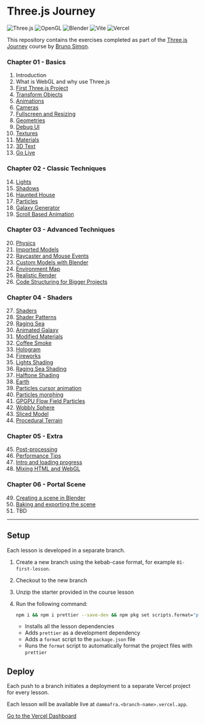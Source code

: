 # Three.js Journey

![Three.js](https://img.shields.io/badge/ThreeJs-black?style=for-the-badge&logo=three.js&logoColor=white)
![OpenGL](https://img.shields.io/badge/OpenGL-FFFFFF?style=for-the-badge&logo=opengl)
![Blender](https://img.shields.io/badge/blender-%23F5792A.svg?style=for-the-badge&logo=blender&logoColor=white)
![Vite](https://img.shields.io/badge/Vite-B73BFE?style=for-the-badge&logo=vite&logoColor=FFD62E)
![Vercel](https://img.shields.io/badge/Vercel-000000?style=for-the-badge&logo=vercel&logoColor=white)

This repository contains the exercises completed as part of the [Three.js Journey](https://threejs-journey.com/) course by [Bruno Simon](https://bruno-simon.com/).

### Chapter 01 - Basics

1. Introduction
2. What is WebGL and why use Three.js
3. [First Three.js Project](https://dammafra-03-first-threejs-project.vercel.app)
4. [Transform Objects](https://dammafra-04-transform-objects.vercel.app)
5. [Animations](https://dammafra-05-animations.vercel.app)
6. [Cameras](https://dammafra-06-cameras.vercel.app)
7. [Fullscreen and Resizing](https://dammafra-07-fullscreen-and-resizing.vercel.app)
8. [Geometries](https://dammafra-08-geometries.vercel.app)
9. [Debug UI](https://dammafra-09-debug-ui.vercel.app)
10. [Textures](https://dammafra-10-textures.vercel.app)
11. [Materials](https://dammafra-11-materials.vercel.app)
12. [3D Text](https://dammafra-12-3d-text.vercel.app)
13. [Go Live](https://dammafra-13-go-live.vercel.app)

### Chapter 02 - Classic Techniques

14. [Lights](https://dammafra-14-lights.vercel.app)
15. [Shadows](https://dammafra-15-shadows.vercel.app)
16. [Haunted House](https://dammafra-16-haunted-house.vercel.app)
17. [Particles](https://dammafra-17-particles.vercel.app)
18. [Galaxy Generator](https://dammafra-18-galaxy-generator.vercel.app)
19. [Scroll Based Animation](https://dammafra-19-scroll-based-animation.vercel.app)

### Chapter 03 - Advanced Techniques

20. [Physics](https://dammafra-20-physics.vercel.app)
21. [Imported Models](https://dammafra-21-imported-models.vercel.app)
22. [Raycaster and Mouse Events](https://dammafra-22-raycaster-and-mouse-events.vercel.app)
23. [Custom Models with Blender](https://dammafra-23-custom-models-with-blender.vercel.app)
24. [Environment Map](https://dammafra-24-environment-map.vercel.app)
25. [Realistic Render](https://dammafra-25-realistic-render.vercel.app)
26. [Code Structuring for Bigger Projects](https://dammafra-26-code-structuring-for-bigger-projects.vercel.app)

### Chapter 04 - Shaders

27. [Shaders](https://dammafra-27-shaders.vercel.app)
28. [Shader Patterns](https://dammafra-28-shader-patterns.vercel.app)
29. [Raging Sea](https://dammafra-29-raging-sea.vercel.app)
30. [Animated Galaxy](https://dammafra-30-animated-galaxy.vercel.app)
31. [Modified Materials](https://dammafra-31-modified-materials.vercel.app)
32. [Coffee Smoke](https://dammafra-32-coffee-smoke.vercel.app)
33. [Hologram](https://dammafra-33-hologram.vercel.app)
34. [Fireworks](https://dammafra-34-fireworks.vercel.app)
35. [Lights Shading](https://dammafra-35-lights-shading.vercel.app)
36. [Raging Sea Shading](https://dammafra-36-raging-sea-shading.vercel.app)
37. [Halftone Shading](https://dammafra-37-halftone-shading.vercel.app)
38. [Earth](https://dammafra-38-earth.vercel.app)
39. [Particles cursor animation](https://dammafra-39-particles-cursor-animation.vercel.app)
40. [Particles morphing](https://dammafra-40-particles-morphing.vercel.app)
41. [GPGPU Flow Field Particles](https://dammafra-41-gpgpu-flow-field-particles.vercel.app)
42. [Wobbly Sphere](https://dammafra-42-wobbly-sphere.vercel.app)
43. [Sliced Model](https://dammafra-43-sliced-model.vercel.app)
44. [Procedural Terrain](https://dammafra-44-procedural-terrain.vercel.app)

### Chapter 05 - Extra

45. [Post-processing](https://dammafra-45-post-processing.vercel.app)
46. [Performance Tips](https://dammafra-46-performance-tips.vercel.app)
47. [Intro and loading progress](https://dammafra-47-intro-and-loading-progress.vercel.app)
48. [Mixing HTML and WebGL](https://dammafra-48-mixing-html-and-webgl.vercel.app)

### Chapter 06 - Portal Scene

49. [Creating a scene in Blender](https://github.com/dammafra/threejs-journey/tree/49-creating-a-scene-in-blender)
50. [Baking and exporting the scene](https://github.com/dammafra/threejs-journey/tree/50-baking-and-exporting-the-scene)
51. TBD

<hr />

## Setup

Each lesson is developed in a separate branch.

1. Create a new branch using the kebab-case format,
   for example `01-first-lesson`.
2. Checkout to the new branch
3. Unzip the starter provided in the course lesson
4. Run the following command:

   ```bash
   npm i && npm i prettier --save-dev && npm pkg set scripts.format="prettier --write ." && npm run format
   ```
   - Installs all the lesson dependencies
   - Adds `prettier` as a development dependency
   - Adds a `format` script to the `package.json` file
   - Runs the `format` script to automatically format the project files with `prettier`

## Deploy

Each push to a branch initiates a deployment to a separate Vercel project for every lesson.

Each lesson will be available live at `dammafra.<branch-name>.vercel.app`.

[Go to the Vercel Dashboard](https://vercel.com/dammafras-projects)
